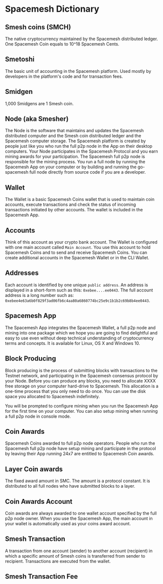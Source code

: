 # Spacemesh Dictionary

## Smesh coins (SMCH)
The native cryptocurrency maintained by the Spacemesh distributed ledger.
One Spacemesh Coin equals to 10^18 Spacemesh Cents.

## Smetoshi
The basic unit of accounting in the Spacemesh platform. Used mostly by developers in the platform's code and for transaction fees.

## Smidgen
1,000 Smidgens are 1 Smesh coin.

## Node (aka Smesher)
The Node is the software that maintains and updates the Spacemesh distributed computer and the Smesh coin distributed ledger and the Spacemesh computer storage. The Spacemesh platform is created by people just like you who run the full p2p node in the App on their desktop computers. Your Node participates in the Spacemesh Protocol and you earn mining awards for your participation. The Spacemesh full p2p node is responsible for the mining process. You run a full node by running the Spacemesh App on your computer or by building and running the go-spacemesh full node directly from source code if you are a developer.

## Wallet
The Wallet is a basic Spacemesh Coins wallet that is used to maintain coin accounts, execute transactions and check the status of incoming transactions initiated by other accounts. The wallet is included in the Spacemesh App.

## Accounts
Think of this account as your crypto bank account. The Wallet is configured with one main account called `Main Account`. You use this account to hold Spacemesh Coins and to send and receive Spacemesh Coins. You can create additional accounts in the Spacemesh Wallet or in the CLI Wallet.

## Addresses
Each account is identified by one unique `public address`. An address is displayed in a short-form such as this: `0xebee....ee0443`. The full account address is a long number such as: `0xebee4e63a6b0f829f3ad06fb6c4aa80a6860774bc25e9c1b1b2c69b8b4ee0443`.

## Spacemesh App
The Spacemesh App integrates the Spacemesh Wallet, a full p2p node and mining into one package which we hope you are going to find delightful and easy to use even without deep technical understanding of cryptocurrency terms and concepts. It is available for Linux, OS X and Windows 10.

## Block Producing
Block producing is the process of submitting blocks with transactions to the Testnet network, and participating in the Spacemesh consensus protocol by your Node. Before you can produce any blocks, you need to allocate XXXX free storage on your computer hard-drive to Spacemesh. This allocation is a one-time process that you only need to do once. You can use the disk space you allocated to Spacemesh indefinitely.

You will be prompted to configure mining when you run the Spacemesh App for the first time on your computer. You can also setup mining when running a full p2p node in console mode.

## Coin Awards
Spacemesh Coins awarded to full p2p node operators. People who run the Spacemesh full p2p node have setup mining and participate in the protocol by leaving their App running 24x7 are entitled to Spacemesh Coin awards.

## Layer Coin awards
The fixed award amount in SMC. The amount is a protocol constant. It is distributed to all full nodes who have submitted blocks to a layer.

## Coin Awards Account
Coin awards are always awarded to one wallet account specified by the full p2p node owner. When you use the Spacemesh App, the main account in your wallet is automatically used as your coins award account.

## Smesh Transaction
A transaction from one account (sender) to another account (recipient) in which a specific amount of Smesh coins is transferred from sender to recipient. Transactions are executed from the wallet.

## Smesh Transaction Fee
